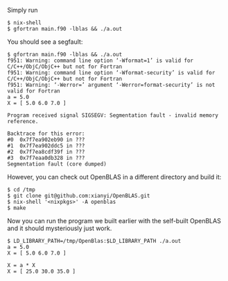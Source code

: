 Simply run

```console
$ nix-shell
$ gfortran main.f90 -lblas && ./a.out
```

You should see a segfault:

```console
$ gfortran main.f90 -lblas && ./a.out
f951: Warning: command line option ‘-Wformat=1’ is valid for C/C++/ObjC/ObjC++ but not for Fortran
f951: Warning: command line option ‘-Wformat-security’ is valid for C/C++/ObjC/ObjC++ but not for Fortran
f951: Warning: ‘-Werror=’ argument ‘-Werror=format-security’ is not valid for Fortran
a = 5.0
X = [ 5.0 6.0 7.0 ]

Program received signal SIGSEGV: Segmentation fault - invalid memory reference.

Backtrace for this error:
#0  0x7f7ea902eb90 in ???
#1  0x7f7ea902ddc5 in ???
#2  0x7f7ea8cdf39f in ???
#3  0x7f7eaa0db328 in ???
Segmentation fault (core dumped)

```

However, you can check out OpenBLAS in a different directory and build it:

```console
$ cd /tmp
$ git clone git@github.com:xianyi/OpenBLAS.git
$ nix-shell '<nixpkgs>' -A openblas
$ make
```

Now you can run the program we built earlier with the self-built OpenBLAS and it
should mysteriously just work.

```console
$ LD_LIBRARY_PATH=/tmp/OpenBlas:$LD_LIBRARY_PATH ./a.out
a = 5.0
X = [ 5.0 6.0 7.0 ]

X = a * X
X = [ 25.0 30.0 35.0 ]
```
